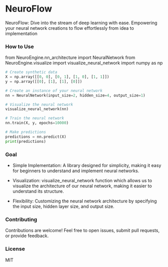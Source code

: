 # NeuroFlow
NeuroFlow: Dive into the stream of deep learning with ease. Empowering your neural network creations to flow effortlessly from idea to implementation

### How to Use
from NeuroEngine.nn_architecture import NeuralNetwork
from NeuroEngine.visualize import visualize_neural_network
import numpy as np

```python
# Create synthetic data
X = np.array([[0, 0], [0, 1], [1, 0], [1, 1]])
y = np.array([[0], [1], [1], [0]])

# Create an instance of your neural network
nn = NeuralNetwork(input_size=2, hidden_size=4, output_size=1)

# Visualize the neural network
visualize_neural_network(nn)

# Train the neural network
nn.train(X, y, epochs=10000)

# Make predictions
predictions = nn.predict(X)
print(predictions)
```

### Goal

* Simple Implementation: A library designed for simplicity, making it easy for beginners to understand and implement neural networks.

* Visualization: visualize_neural_network function which allows us to visualize the architecture of our neural network, making it easier to understand its structure.

* Flexibility: Customizing the neural network architecture by specifying the input size, hidden layer size, and output size.

### Contributing
Contributions are welcome! Feel free to open issues, submit pull requests, or provide feedback.

### License

MIT